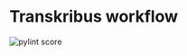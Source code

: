 Transkribus workflow
====================
![pylint score](https://mperlet.github.io/pybadge/badges/8.46.svg)
